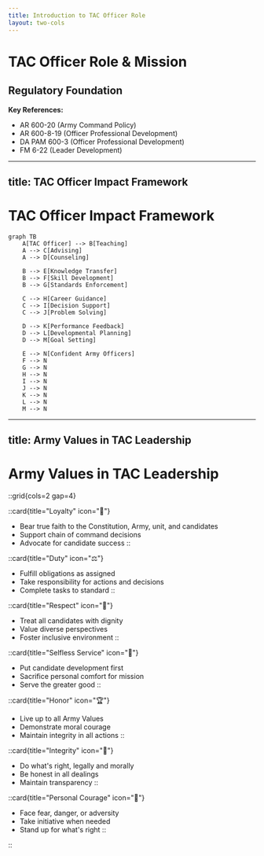 ```yaml
---
title: Introduction to TAC Officer Role
layout: two-cols
---
```


# TAC Officer Role & Mission

## Regulatory Foundation

**Key References:**
- AR 600-20 (Army Command Policy)
- AR 600-8-19 (Officer Professional Development)
- DA PAM 600-3 (Officer Professional Development)
- FM 6-22 (Leader Development)

---
title: TAC Officer Impact Framework
---

# TAC Officer Impact Framework

```mermaid
graph TB
    A[TAC Officer] --> B[Teaching]
    A --> C[Advising]
    A --> D[Counseling]
    
    B --> E[Knowledge Transfer]
    B --> F[Skill Development]
    B --> G[Standards Enforcement]
    
    C --> H[Career Guidance]
    C --> I[Decision Support]
    C --> J[Problem Solving]
    
    D --> K[Performance Feedback]
    D --> L[Developmental Planning]
    D --> M[Goal Setting]
    
    E --> N[Confident Army Officers]
    F --> N
    G --> N
    H --> N
    I --> N
    J --> N
    K --> N
    L --> N
    M --> N
```

---
title: Army Values in TAC Leadership
---

# Army Values in TAC Leadership

::grid{cols=2 gap=4}

::card{title="Loyalty" icon="🤝"}
- Bear true faith to the Constitution, Army, unit, and candidates
- Support chain of command decisions
- Advocate for candidate success
::

::card{title="Duty" icon="⚖️"}
- Fulfill obligations as assigned
- Take responsibility for actions and decisions
- Complete tasks to standard
::

::card{title="Respect" icon="🙏"}
- Treat all candidates with dignity
- Value diverse perspectives
- Foster inclusive environment
::

::card{title="Selfless Service" icon="🤲"}
- Put candidate development first
- Sacrifice personal comfort for mission
- Serve the greater good
::

::card{title="Honor" icon="🏆"}
- Live up to all Army Values
- Demonstrate moral courage
- Maintain integrity in all actions
::

::card{title="Integrity" icon="🎯"}
- Do what's right, legally and morally
- Be honest in all dealings
- Maintain transparency
::

::card{title="Personal Courage" icon="💪"}
- Face fear, danger, or adversity
- Take initiative when needed
- Stand up for what's right
::

::